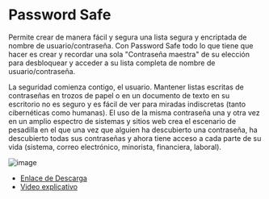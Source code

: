 # Password Safe

Permite crear de manera fácil y segura una lista segura y encriptada de nombre de usuario/contraseña. Con Password Safe todo lo que tiene que hacer es crear y recordar una sola "Contraseña maestra" de su elección para desbloquear y acceder a su lista completa de nombre de usuario/contraseña.

La seguridad comienza contigo, el usuario. Mantener listas escritas de contraseñas en trozos de papel o en un documento de texto en su escritorio no es seguro y es fácil de ver para miradas indiscretas (tanto cibernéticas como humanas). El uso de la misma contraseña una y otra vez en un amplio espectro de sistemas y sitios web crea el escenario de pesadilla en el que una vez que alguien ha descubierto una contraseña, ha descubierto todas sus contraseñas y ahora tiene acceso a cada parte de su vida (sistema, correo electrónico, minorista, financiera, laboral).

![image](https://user-images.githubusercontent.com/114906861/235372610-4f41cf39-794c-425f-bcc5-3b0986c8da76.png)


- [Enlace de Descarga](https://pwsafe.org/)
- [Video explicativo](https://youtu.be/Z5jwtlvumNY)

